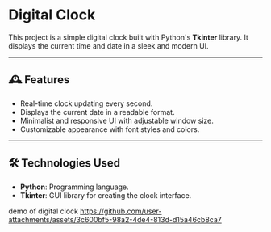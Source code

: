 # Digital Clock 

This project is a simple digital clock built with Python's **Tkinter** library. It displays the current time and date in a sleek and modern UI.

---

## 🕰️ Features
- Real-time clock updating every second.
- Displays the current date in a readable format.
- Minimalist and responsive UI with adjustable window size.
- Customizable appearance with font styles and colors.

---

## 🛠️ Technologies Used
- **Python**: Programming language.
- **Tkinter**: GUI library for creating the clock interface.


demo of digital clock https://github.com/user-attachments/assets/3c600bf5-98a2-4de4-813d-d15a46cb8ca7








